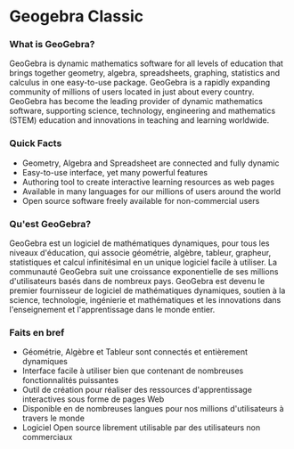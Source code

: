# Geogebra Classic

### What is GeoGebra?

GeoGebra is dynamic mathematics software for all levels of education that brings together geometry, algebra, spreadsheets, graphing, statistics and calculus in one easy-to-use package. GeoGebra is a rapidly expanding community of millions of users located in just about every country. GeoGebra has become the leading provider of dynamic mathematics software, supporting science, technology, engineering and mathematics (STEM) education and innovations in teaching and learning worldwide.
### Quick Facts
- Geometry, Algebra and Spreadsheet are connected and fully dynamic
- Easy-to-use interface, yet many powerful features
- Authoring tool to create interactive learning resources as web pages
- Available in many languages for our millions of users around the world
- Open source software freely available for non-commercial users

### Qu'est GeoGebra?
GeoGebra est un logiciel de mathématiques dynamiques, pour tous les niveaux d'éducation, qui associe géométrie, algèbre, tableur, grapheur, statistiques et calcul infinitésimal en un unique logiciel facile à utiliser. La communauté GeoGebra suit une croissance exponentielle de ses millions d'utilisateurs basés dans de nombreux pays. GeoGebra est devenu le premier fournisseur de logiciel de mathématiques dynamiques, soutien à la science, technologie, ingénierie et mathématiques et les innovations dans l'enseignement et l'apprentissage dans le monde entier.

### Faits en bref
- Géométrie, Algèbre et Tableur sont connectés et entièrement dynamiques
- Interface facile à utiliser bien que contenant de nombreuses fonctionnalités puissantes
- Outil de création pour réaliser des ressources d'apprentissage interactives sous forme de pages Web
- Disponible en de nombreuses langues pour nos millions d'utilisateurs à travers le monde
- Logiciel Open source librement utilisable par des utilisateurs non commerciaux
